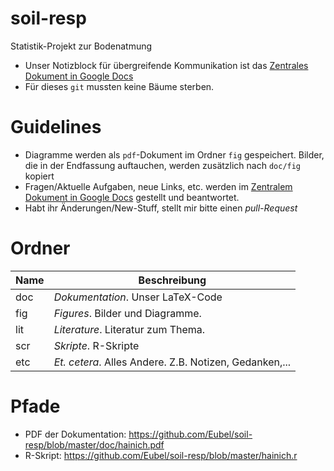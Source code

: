 # soil-resp
Statistik-Projekt zur Bodenatmung

- Unser Notizblock für übergreifende Kommunikation ist das [Zentrales Dokument in Google Docs](https://docs.google.com/document/d/1LNw0VvXJQfdcJ1U67CAbkyyx_cmjp0Txp3haRhfe_5w/edit?usp=sharing)
- Für dieses `git` mussten keine Bäume sterben.

# Guidelines
- Diagramme werden als `pdf`-Dokument im Ordner `fig` gespeichert.
Bilder, die in der Endfassung auftauchen, werden zusätzlich nach
`doc/fig` kopiert
- Fragen/Aktuelle Aufgaben, neue Links, etc. werden im [Zentralem Dokument in Google Docs](https://docs.google.com/document/d/1LNw0VvXJQfdcJ1U67CAbkyyx_cmjp0Txp3haRhfe_5w/edit?usp=sharing) gestellt und beantwortet.
- Habt ihr Änderungen/New-Stuff, stellt mir bitte einen *pull-Request*

# Ordner
|Name   | Beschreibung         |
|-------|----------------------|
|doc    | *Dokumentation*. Unser LaTeX-Code |
|fig    | *Figures*. Bilder und Diagramme. |
|lit    | *Literature*. Literatur zum Thema. |
|scr    | *Skripte*. R-Skripte
|etc    | *Et. cetera*. Alles Andere. Z.B. Notizen, Gedanken,... |

# Pfade
- PDF der Dokumentation: https://github.com/Eubel/soil-resp/blob/master/doc/hainich.pdf
- R-Skript: https://github.com/Eubel/soil-resp/blob/master/hainich.r
